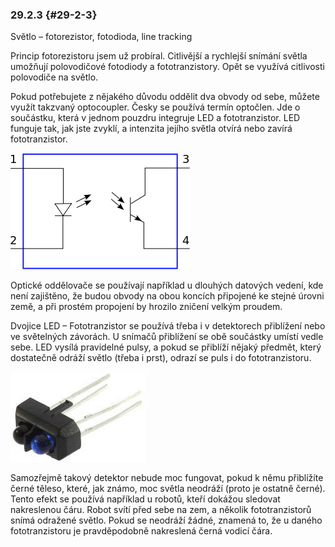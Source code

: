 ### 29.2.3 {#29-2-3}

Světlo – fotorezistor, fotodioda, line tracking

Princip fotorezistoru jsem už probíral. Citlivější a rychlejší snímání světla umožňují polovodičové fotodiody a fototranzistory. Opět se využívá citlivosti polovodiče na světlo.

Pokud potřebujete z nějakého důvodu oddělit dva obvody od sebe, můžete využít takzvaný optocoupler. Česky se používá termín optočlen. Jde o součástku, která v jednom pouzdru integruje LED a fototranzistor. LED funguje tak, jak jste zvyklí, a intenzita jejího světla otvírá nebo zavírá fototranzistor.

![333-2.png](../assets/333-2.png)

Optické oddělovače se používají například u dlouhých datových vedení, kde není zajištěno, že budou obvody na obou koncích připojené ke stejné úrovni země, a při prostém propojení by hrozilo zničení velkým proudem.

Dvojice LED – Fototranzistor se používá třeba i v detektorech přiblížení nebo ve světelných závorách. U snímačů přiblížení se obě součástky umístí vedle sebe. LED vysílá pravidelné pulsy, a pokud se přiblíží nějaký předmět, který dostatečně odráží světlo (třeba i prst), odrazí se puls i do fototranzistoru.

![334-1.jpeg](../assets/334-1.jpeg)

Samozřejmě takový detektor nebude moc fungovat, pokud k němu přiblížíte černé těleso, které, jak známo, moc světla neodráží (proto je ostatně černé). Tento efekt se používá například u robotů, kteří dokážou sledovat nakreslenou čáru. Robot svítí před sebe na zem, a několik fototranzistorů snímá odražené světlo. Pokud se neodráží žádné, znamená to, že u daného fototranzistoru je pravděpodobně nakreslená černá vodicí čára.
